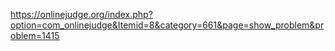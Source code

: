 https://onlinejudge.org/index.php?option=com_onlinejudge&Itemid=8&category=661&page=show_problem&problem=1415